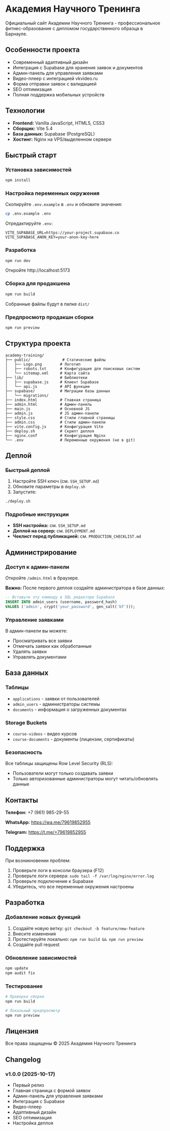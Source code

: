# Академия Научного Тренинга

Официальный сайт Академии Научного Тренинга - профессиональное фитнес-образование с дипломом государственного образца в Барнауле.

## Особенности проекта

- Современный адаптивный дизайн
- Интеграция с Supabase для хранения заявок и документов
- Админ-панель для управления заявками
- Видео-плеер с интеграцией vkvideo.ru
- Форма отправки заявок с валидацией
- SEO оптимизация
- Полная поддержка мобильных устройств

## Технологии

- **Frontend:** Vanilla JavaScript, HTML5, CSS3
- **Сборщик:** Vite 5.4
- **База данных:** Supabase (PostgreSQL)
- **Хостинг:** Nginx на VPS/выделенном сервере

## Быстрый старт

### Установка зависимостей

```bash
npm install
```

### Настройка переменных окружения

Скопируйте `.env.example` в `.env` и обновите значения:

```bash
cp .env.example .env
```

Отредактируйте `.env`:
```
VITE_SUPABASE_URL=https://your-project.supabase.co
VITE_SUPABASE_ANON_KEY=your-anon-key-here
```

### Разработка

```bash
npm run dev
```

Откройте http://localhost:5173

### Сборка для продакшена

```bash
npm run build
```

Собранные файлы будут в папке `dist/`

### Предпросмотр продакшн сборки

```bash
npm run preview
```

## Структура проекта

```
academy-training/
├── public/              # Статические файлы
│   ├── Logo.png        # Логотип
│   ├── robots.txt      # Конфигурация для поисковых систем
│   └── sitemap.xml     # Карта сайта
├── lib/                # Библиотеки
│   ├── supabase.js     # Клиент Supabase
│   └── api.js          # API функции
├── supabase/           # Миграции базы данных
│   └── migrations/
├── index.html          # Главная страница
├── admin.html          # Админ-панель
├── main.js             # Основной JS
├── admin.js            # JS админ-панели
├── style.css           # Стили главной страницы
├── admin.css           # Стили админ-панели
├── vite.config.js      # Конфигурация Vite
├── deploy.sh           # Скрипт деплоя
├── nginx.conf          # Конфигурация Nginx
└── .env                # Переменные окружения (не в git)
```

## Деплой

### Быстрый деплой

1. Настройте SSH ключ (см. `SSH_SETUP.md`)
2. Обновите параметры в `deploy.sh`
3. Запустите:

```bash
./deploy.sh
```

### Подробные инструкции

- **SSH настройка:** см. `SSH_SETUP.md`
- **Деплой на сервер:** см. `DEPLOYMENT.md`
- **Чеклист перед публикацией:** см. `PRODUCTION_CHECKLIST.md`

## Администрирование

### Доступ к админ-панели

Откройте `/admin.html` в браузере.

**Важно:** После первого деплоя создайте администратора в базе данных:

```sql
-- Вставьте эту команду в SQL редакторе Supabase
INSERT INTO admin_users (username, password_hash)
VALUES ('admin', crypt('your_password', gen_salt('bf')));
```

### Управление заявками

В админ-панели вы можете:
- Просматривать все заявки
- Отмечать заявки как обработанные
- Удалять заявки
- Управлять документами

## База данных

### Таблицы

- `applications` - заявки от пользователей
- `admin_users` - администраторы системы
- `documents` - информация о загруженных документах

### Storage Buckets

- `course-videos` - видео курсов
- `course-documents` - документы (лицензии, сертификаты)

### Безопасность

Все таблицы защищены Row Level Security (RLS):
- Пользователи могут только создавать заявки
- Только авторизованные администраторы могут читать/обновлять данные

## Контакты

**Телефон:** +7 (961) 985-29-55

**WhatsApp:** https://wa.me/79619852955

**Telegram:** https://t.me/+79619852955

## Поддержка

При возникновении проблем:

1. Проверьте логи в консоли браузера (F12)
2. Проверьте логи сервера: `sudo tail -f /var/log/nginx/error.log`
3. Проверьте подключение к Supabase
4. Убедитесь, что все переменные окружения настроены

## Разработка

### Добавление новых функций

1. Создайте новую ветку: `git checkout -b feature/new-feature`
2. Внесите изменения
3. Протестируйте локально: `npm run build && npm run preview`
4. Создайте pull request

### Обновление зависимостей

```bash
npm update
npm audit fix
```

### Тестирование

```bash
# Проверка сборки
npm run build

# Локальный предпросмотр
npm run preview
```

## Лицензия

Все права защищены © 2025 Академия Научного Тренинга

## Changelog

### v1.0.0 (2025-10-17)

- Первый релиз
- Главная страница с формой заявок
- Админ-панель для управления заявками
- Интеграция с Supabase
- Видео-плеер
- Адаптивный дизайн
- SEO оптимизация
- Настройка деплоя
